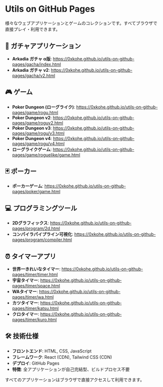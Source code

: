 # Utils on GitHub Pages

様々なウェブアプリケーションとゲームのコレクションです。すべてブラウザで直接プレイ・利用できます。

## 🎲 ガチャアプリケーション

- **Arkadia ガチャ α版**: https://0xkohe.github.io/utils-on-github-pages/gacha/index.html
- **Arkadia ガチャ v2**: https://0xkohe.github.io/utils-on-github-pages/gacha/v2.html

## 🎮 ゲーム

- **Poker Dungeon (ローグライク)**: https://0xkohe.github.io/utils-on-github-pages/game/rogu.html
- **Poker Dungeon v2**: https://0xkohe.github.io/utils-on-github-pages/game/roguv2.html
- **Poker Dungeon v3**: https://0xkohe.github.io/utils-on-github-pages/game/rogu/v3.html
- **Poker Dungeon v4**: https://0xkohe.github.io/utils-on-github-pages/game/rogu/v4.html
- **ローグライクゲーム**: https://0xkohe.github.io/utils-on-github-pages/game/roguelike/game.html

## 🃏 ポーカー

- **ポーカーゲーム**: https://0xkohe.github.io/utils-on-github-pages/poker/game.html

## 💻 プログラミングツール

- **2Dグラフィックス**: https://0xkohe.github.io/utils-on-github-pages/program/2d.html
- **コンパイラパイプライン可視化**: https://0xkohe.github.io/utils-on-github-pages/program/compiler.html

## ⏰ タイマーアプリ

- **世界一きれいなタイマー**: https://0xkohe.github.io/utils-on-github-pages/timer/timer.html
- **宇宙タイマー**: https://0xkohe.github.io/utils-on-github-pages/timer/space.html
- **WAタイマー**: https://0xkohe.github.io/utils-on-github-pages/timer/wa.html
- **カツタイマー**: https://0xkohe.github.io/utils-on-github-pages/timer/katsu.html
- **クロタイマー**: https://0xkohe.github.io/utils-on-github-pages/timer/kuro.html

## 🛠️ 技術仕様

- **フロントエンド**: HTML, CSS, JavaScript
- **フレームワーク**: React (CDN), Tailwind CSS (CDN)
- **デプロイ**: GitHub Pages
- **特徴**: 全アプリケーションが自己完結型、ビルドプロセス不要

すべてのアプリケーションはブラウザで直接アクセスして利用できます。
